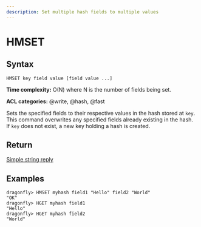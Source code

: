 ```yaml
---
description: Set multiple hash fields to multiple values
---
```


# HMSET

## Syntax

    HMSET key field value [field value ...]

**Time complexity:** O(N) where N is the number of fields being set.

**ACL categories:** @write, @hash, @fast

Sets the specified fields to their respective values in the hash stored at
`key`.
This command overwrites any specified fields already existing in the hash.
If `key` does not exist, a new key holding a hash is created.

## Return

[Simple string reply](https://redis.io/docs/reference/protocol-spec#resp-simple-strings)

## Examples

```shell
dragonfly> HMSET myhash field1 "Hello" field2 "World"
"OK"
dragonfly> HGET myhash field1
"Hello"
dragonfly> HGET myhash field2
"World"
```
